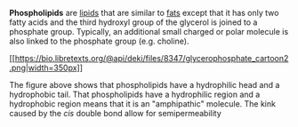 **Phospholipids** are [lipids](./) that are similar to [fats](./Fats) except that it has only two fatty acids and the third hydroxyl group of the glycerol is joined to a phosphate group. Typically, an additional small charged or polar molecule is also linked to the phosphate group (e.g. choline).

[[https://bio.libretexts.org/@api/deki/files/8347/glycerophosphate_cartoon2.png|width=350px]]

The figure above shows that phospholipids have a hydrophilic head and a hydrophobic tail. That phospholipids have a hydrophilic region and a hydrophobic region means that it is an "amphipathic" molecule. The kink caused by the _cis_ double bond allow for semipermeability